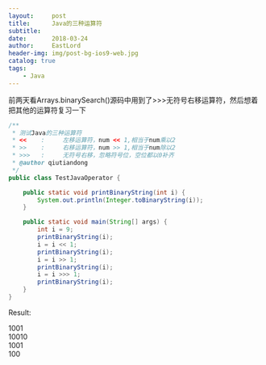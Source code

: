 ```yaml
---
layout:     post
title:      Java的三种运算符
subtitle:   
date:       2018-03-24
author:     EastLord
header-img: img/post-bg-ios9-web.jpg
catalog: true
tags:
    - Java
---
```


前两天看Arrays.binarySearch()源码中用到了>>>无符号右移运算符，然后想着把其他的运算符复习一下

```java
/**
 * 测试Java的三种运算符     
 * <<    :     左移运算符，num << 1,相当于num乘以2  
 * >>    :     右移运算符，num >> 1,相当于num除以2     
 * >>>   :     无符号右移，忽略符号位，空位都以0补齐     
 * @author qiutiandong     
 */
public class TestJavaOperator {

    public static void printBinaryString(int i) {
        System.out.println(Integer.toBinaryString(i));
    }

    public static void main(String[] args) {
        int i = 9;
        printBinaryString(i);
        i = i << 1;
        printBinaryString(i);
        i = i >> 1;
        printBinaryString(i);
        i = i >>> 1;
        printBinaryString(i);
    }
}
```

Result:

1001  
10010  
1001  
100